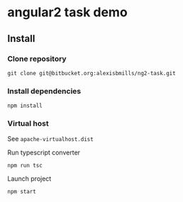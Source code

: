 # angular2 task demo

## Install
### Clone repository
```
git clone git@bitbucket.org:alexisbmills/ng2-task.git
```
### Install dependencies
```
npm install
```
### Virtual host
See `apache-virtualhost.dist` 

Run typescript converter
```
npm run tsc
```

Launch project
```
npm start
```
